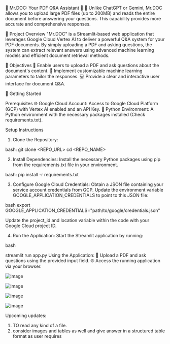 📄 Mr.DOC: Your PDF Q&A Assistant 🚀
🎉 Unlike ChatGPT or Gemini, Mr.DOC allows you to upload large PDF files (up to 200MB) and reads the entire document before answering your questions. This capability provides more accurate and comprehensive responses.

🌟 Project Overview
"Mr.DOC" is a Streamlit-based web application that leverages Google Cloud Vertex AI to deliver a powerful Q&A system for your PDF documents. By simply uploading a PDF and asking questions, the system can extract relevant answers using advanced machine learning models and efficient document retrieval methods.

🎯 Objectives
📝 Enable users to upload a PDF and ask questions about the document's content.
🔧 Implement customizable machine learning parameters to tailor the responses.
💻 Provide a clear and interactive user interface for document Q&A.

🚀 Getting Started

Prerequisites
🌐 Google Cloud Account: Access to Google Cloud Platform (GCP) with Vertex AI enabled and an API Key.
🐍 Python Environment: A Python environment with the necessary packages installed (Check requirements.txt).

Setup Instructions
1. Clone the Repository:

bash:
git clone <REPO_URL>
cd <REPO_NAME>

2. Install Dependencies:
Install the necessary Python packages using pip from the requirements.txt file in your environment. 

bash: 
pip install -r requirements.txt

3. Configure Google Cloud Credentials:
Obtain a JSON file containing your service account credentials from GCP.
Update the environment variable GOOGLE_APPLICATION_CREDENTIALS to point to this JSON file:

bash
export GOOGLE_APPLICATION_CREDENTIALS="path/to/google/credentials.json"

Update the project_id and location variable within the code with your Google Cloud project ID.

4. Run the Application:
Start the Streamlit application by running:

bash

streamlit run app.py
Using the Application:
📂 Upload a PDF and ask questions using the provided input field.
🌐 Access the running application via your browser.

![image](https://github.com/Abhishekn1947/PDF_BOT/assets/134388969/d18dd665-391e-4c26-8c42-6f6dca611a98)

![image](https://github.com/Abhishekn1947/PDF_BOT/assets/134388969/0804d070-5dc4-4bc3-b506-7a9fb84533ff)

![image](https://github.com/Abhishekn1947/PDF_BOT/assets/134388969/55fec803-4c29-4449-b45b-583690266dde)

![image](https://github.com/Abhishekn1947/PDF_BOT/assets/134388969/a61cffea-ede7-4962-91bc-cf208b0690db)

Upcoming updates: 
1) TO read any kind of a file.
2) consider images and tables as well and give answer in a structured table format as user requires 
